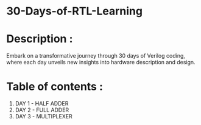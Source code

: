 # 30-Days-of-RTL-Learning

# Description :

 Embark on a transformative journey through 30 days of Verilog coding, where each day unveils new insights into hardware description and design.

 # Table of contents :

 1. DAY 1 - HALF ADDER
 2. DAY 2 - FULL ADDER
 3. DAY 3 - MULTIPLEXER
